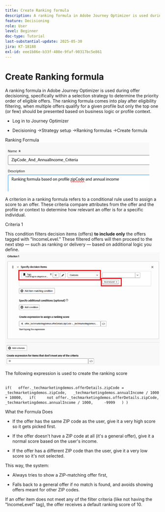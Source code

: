 ```yaml
---
title: Create Ranking formula
description: A ranking formula in Adobe Journey Optimizer is used during offer decisioning, specifically within a selection strategy to determine the priority order of eligible offers.
feature: Decisioning
role: User
level: Beginner
doc-type: Tutorial
last-substantial-update: 2025-05-30
jira: KT-18188
exl-id: eee1b86e-b33f-408e-9faf-90317bc5e861
---
```

# Create Ranking formula

A ranking formula in Adobe Journey Optimizer is used during offer decisioning, specifically within a selection strategy to determine the priority order of eligible offers. The ranking formula comes into play after eligibility filtering, when multiple offers qualify for a given profile but only the top one (or few) should be presented based on business logic or profile context.

*   Log in to Journey Optimizer

*   Decisioning ->Strategy setup ->Ranking formulas ->Create formula

Ranking Formula 
![name_description](assets/formuala-ranking.png)

A criterion in a ranking formula refers to a conditional rule used to assign a score to an offer. These criteria compare attributes from the offer and the profile or context to determine how relevant an offer is for a specific individual.



Criteria 1

This condition filters decision items (offers) **to include only** the offers tagged with "IncomeLevel."
These filtered offers will then proceed to the next step — such as ranking or delivery — based on additional logic you define.
![criteria_one](assetS/income-related-formula.png)


The following expression is used to create the ranking score

``` pql

if(   offer._techmarketingdemos.offerDetails.zipCode = _techmarketingdemos.zipCode,   _techmarketingdemos.annualIncome / 1000 + 10000,   if(     not offer._techmarketingdemos.offerDetails.zipCode,     _techmarketingdemos.annualIncome / 1000,     -9999   ) )

```

What the Formula Does

*   If the offer has the same ZIP code as the user, give it a very high score so it gets picked first.

*   If the offer doesn't have a ZIP code at all (it's a general offer), give it a normal score based on the user's income.

*   If the offer has a different ZIP code than the user, give it a very low score so it's not selected.

This way, the system:

*   Always tries to show a ZIP-matching offer first,

*   Falls back to a general offer if no match is found, and avoids showing offers meant for other ZIP codes.


If an offer item does not meet any of the filter criteria (like not having the "IncomeLevel" tag), the offer receives a default ranking score of 10.




